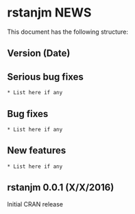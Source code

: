 # rstanjm NEWS

This document has the following structure:

## Version (Date)
  ## Serious bug fixes
    * List here if any
  ## Bug fixes
    * List here if any
  ## New features
    * List here if any

## rstanjm 0.0.1 (X/X/2016)
  Initial CRAN release  